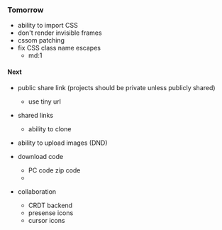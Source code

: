 ### Tomorrow

- ability to import CSS
- don't render invisible frames
- cssom patching
- fix CSS class name escapes
  - md:1


#### Next

- public share link (projects should be private unless publicly shared)
  - use tiny url

- shared links
  - ability to clone

- ability to upload images (DND)
- download code
  - PC code zip code
  - 

- collaboration
  - CRDT backend
  - presense icons
  - cursor icons
